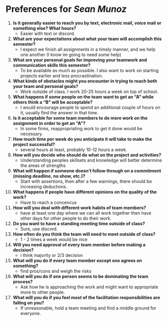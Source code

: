 # Preferences for _Sean Munoz_

1. __Is it generally easier to reach you by text, electronic mail, voice mail or something else?  What hours?__ 
   * Easier with text or discord.
1. __What are your expectations about what your team will accomplish this semester?__ 
   * I expect we finish all assignments in a timely manner, and we help one another (I know im going to need some help)
1. __What are your personal goals for improving your teamwork and communication skills this semester?__ 
   * To be available as much as possible. I also want to work on starting projects earlier and less procrastination.
1. __What kinds of obstacles might you encounter in trying to reach both your team and personal goals?__ 
   * Work outside of class. I work 20-25 hours a week on top of school.
1. __What happens if some people on the team want to get an “A” while others think a “B” will be acceptable?__ 
   * I would encourage people to spend an additional couple of hours on it, usually find the answer in that time.
1. __Is it acceptable for some team members to do more work on the assignment in order to get an “A”?__ 
   * In some firms, reappropriating work to get it done would be necessary.
1. __How much time per week do you anticipate it will take to make the project successful?__ 
   * several hours at least, probably 10-12 hours a week.
1. __How will you decide who should do what on the project and activities?__ 
   * Understanding peoples skillsets and knowledge will better determine the areas of strengths
1. __What will happen if someone doesn’t follow through on a commitment (missing deadline, no show, etc.)?__ 
   * Start with assertions, then after a few warnings, there should be increasing deductions.
1. __What happens if people have different opinions on the quality of the work?__ 
   * Have to reach a concencus
1. __How will you deal with different work habits of team members?__ 
   * have at least one day where we can all work together then have other days for other people to do their work.
1. __Do you want to have a standing meeting time outside of class?__ 
   * Sure, use discord.
1. __How often do you think the team will need to meet outside of class?__ 
   * 1 - 2 times a week would be nice
1. __Will you need approval of every team member before making a decision?__ 
   * i think majority or 2/3 decision
1. __What will you do if every team member except one agrees on something?__ 
   * find pros/cons and weigh the risks
1. __What will you do if one person seems to be dominating the team process?__ 
   * Ask how he is approaching the work and might want to appropriate more to other people.
1. __What will you do if you feel most of the facilitation responsibilities are falling on you?__ 
   * If unreasonable, hold a team meeting and find a middle ground for everyone.
